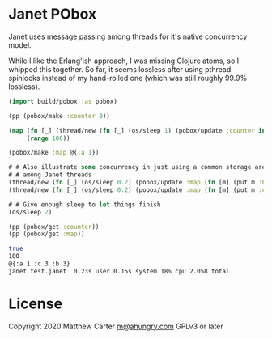 # Janet PObox

Janet uses message passing among threads for it's native concurrency
model.

While I like the Erlang'ish approach, I was missing Clojure atoms, so
I whipped this together.  So far, it seems lossless after using
pthread spinlocks instead of my hand-rolled one (which was still
roughly 99.9% lossless).

```clojure
(import build/pobox :as pobox)

(pp (pobox/make :counter 0))

(map (fn [_] (thread/new (fn [_] (os/sleep 1) (pobox/update :counter inc))))
     (range 100))

(pobox/make :map @{:a 1})

# # Also illustrate some concurrency in just using a common storage area
# # among Janet threads
(thread/new (fn [_] (os/sleep 0.2) (pobox/update :map (fn [m] (put m :b 3)))))
(thread/new (fn [_] (os/sleep 0.2) (pobox/update :map (fn [m] (put m :c 3)))))

# # Give enough sleep to let things finish
(os/sleep 2)

(pp (pobox/get :counter))
(pp (pobox/get :map))

```

```sh
true
100
@{:a 1 :c 3 :b 3}
janet test.janet  0.23s user 0.15s system 18% cpu 2.058 total
```

# License

Copyright 2020 Matthew Carter <m@ahungry.com> GPLv3 or later
